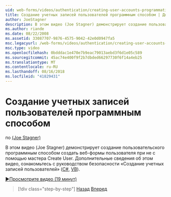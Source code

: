 ```yaml
---
uid: web-forms/videos/authentication/creating-user-accounts-programmatically
title: Создание учетных записей пользователей программным способом | Документация Майкрософт
author: JoeStagner
description: В этом видео (Joe Stagner) демонстрирует создание пользовательского программным способом создать веб-формы пользователя при не с помощью мастера Create User. Для дополнительных я...
ms.author: riande
ms.date: 08/22/2008
ms.assetid: 33087707-9876-4575-9042-42e0d0947fa5
msc.legacyurl: /web-forms/videos/authentication/creating-user-accounts-programmatically
msc.type: video
ms.openlocfilehash: 0bdddac1e470e7b9eac79013aebd3f6d1e05c589
ms.sourcegitcommit: 45ac74e400f9f2b7dbded66297730f6f14a4eb25
ms.translationtype: MT
ms.contentlocale: ru-RU
ms.lasthandoff: 08/16/2018
ms.locfileid: "41829431"
---
```

<a name="creating-user-accounts-programmatically"></a>Создание учетных записей пользователей программным способом
====================
по [(Joe Stagner)](https://github.com/JoeStagner)

В этом видео (Joe Stagner) демонстрирует создание пользовательского программным способом создать веб-формы пользователя при не с помощью мастера Create User. Дополнительные сведения об этом видео, ознакомьтесь с руководством безопасности «Создание учетных записей пользователей» ([C#](../../overview/older-versions-security/membership/creating-user-accounts-cs.md), [VB](../../overview/older-versions-security/membership/creating-user-accounts-vb.md)).

[&#9654;Просмотрите видео (19 минут)](https://channel9.msdn.com/Blogs/ASP-NET-Site-Videos/creating-user-accounts-programmatically)

> [!div class="step-by-step"]
> [Назад](creating-user-accounts-with-the-create-user-wizard.md)
> [Вперед](validating-users-manually.md)
